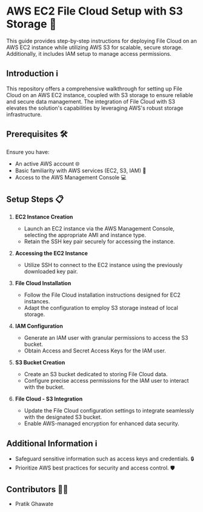 # AWS EC2 File Cloud Setup with S3 Storage 🚀

This guide provides step-by-step instructions for deploying File Cloud on an AWS EC2 instance while utilizing AWS S3 for scalable, secure storage. Additionally, it includes IAM setup to manage access permissions. 

## Introduction ℹ️

This repository offers a comprehensive walkthrough for setting up File Cloud on an AWS EC2 instance, coupled with S3 storage to ensure reliable and secure data management. The integration of File Cloud with S3 elevates the solution's capabilities by leveraging AWS's robust storage infrastructure.

## Prerequisites 🛠️

Ensure you have:
- An active AWS account 🌐
- Basic familiarity with AWS services (EC2, S3, IAM) 🧭
- Access to the AWS Management Console 💻

## Setup Steps 📋

1. **EC2 Instance Creation**
    - Launch an EC2 instance via the AWS Management Console, selecting the appropriate AMI and instance type.
    - Retain the SSH key pair securely for accessing the instance.

2. **Accessing the EC2 Instance**
    - Utilize SSH to connect to the EC2 instance using the previously downloaded key pair.

3. **File Cloud Installation**
    - Follow the File Cloud installation instructions designed for EC2 instances.
    - Adapt the configuration to employ S3 storage instead of local storage.

4. **IAM Configuration**
    - Generate an IAM user with granular permissions to access the S3 bucket.
    - Obtain Access and Secret Access Keys for the IAM user.

5. **S3 Bucket Creation**
    - Create an S3 bucket dedicated to storing File Cloud data.
    - Configure precise access permissions for the IAM user to interact with the bucket.

6. **File Cloud - S3 Integration**
    - Update the File Cloud configuration settings to integrate seamlessly with the designated S3 bucket.
    - Enable AWS-managed encryption for enhanced data security.

## Additional Information ℹ️

- Safeguard sensitive information such as access keys and credentials. 🔒
- Prioritize AWS best practices for security and access control. 🛡️

## Contributors 👨‍💻

- Pratik Ghawate 
